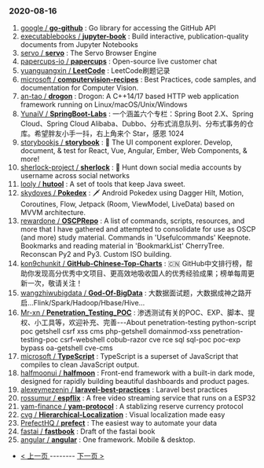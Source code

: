 ### 2020-08-16 
1. [
        google /
**go-github**](https://github.com/google/go-github) : Go library for accessing the GitHub API
1. [
        executablebooks /
**jupyter-book**](https://github.com/executablebooks/jupyter-book) : Build interactive, publication-quality documents from Jupyter Notebooks
1. [
        servo /
**servo**](https://github.com/servo/servo) : The Servo Browser Engine
1. [
        papercups-io /
**papercups**](https://github.com/papercups-io/papercups) : Open-source live customer chat
1. [
        yuanguangxin /
**LeetCode**](https://github.com/yuanguangxin/LeetCode) : LeetCode刷题记录
1. [
        microsoft /
**computervision-recipes**](https://github.com/microsoft/computervision-recipes) : Best Practices, code samples, and documentation for Computer Vision.
1. [
        an-tao /
**drogon**](https://github.com/an-tao/drogon) : Drogon: A C++14/17 based HTTP web application framework running on Linux/macOS/Unix/Windows
1. [
        YunaiV /
**SpringBoot-Labs**](https://github.com/YunaiV/SpringBoot-Labs) : 一个涵盖六个专栏：Spring Boot 2.X、Spring Cloud、Spring Cloud Alibaba、Dubbo、分布式消息队列、分布式事务的仓库。希望胖友小手一抖，右上角来个 Star，感恩 1024
1. [
        storybookjs /
**storybook**](https://github.com/storybookjs/storybook) : 📓 The UI component explorer. Develop, document, & test for React, Vue, Angular, Ember, Web Components, & more!
1. [
        sherlock-project /
**sherlock**](https://github.com/sherlock-project/sherlock) : 🔎 Hunt down social media accounts by username across social networks
1. [
        looly /
**hutool**](https://github.com/looly/hutool) : A set of tools that keep Java sweet.
1. [
        skydoves /
**Pokedex**](https://github.com/skydoves/Pokedex) : 🗡️ Android Pokedex using Dagger Hilt, Motion, Coroutines, Flow, Jetpack (Room, ViewModel, LiveData) based on MVVM architecture.
1. [
        rewardone /
**OSCPRepo**](https://github.com/rewardone/OSCPRepo) : A list of commands, scripts, resources, and more that I have gathered and attempted to consolidate for use as OSCP (and more) study material. Commands in 'Usefulcommands' Keepnote. Bookmarks and reading material in 'BookmarkList' CherryTree. Reconscan Py2 and Py3. Custom ISO building.
1. [
        kon9chunkit /
**GitHub-Chinese-Top-Charts**](https://github.com/kon9chunkit/GitHub-Chinese-Top-Charts) : 🇨🇳 GitHub中文排行榜，帮助你发现高分优秀中文项目、更高效地吸收国人的优秀经验成果；榜单每周更新一次，敬请关注！
1. [
        wangzhiwubigdata /
**God-Of-BigData**](https://github.com/wangzhiwubigdata/God-Of-BigData) : 大数据面试题，大数据成神之路开启...Flink/Spark/Hadoop/Hbase/Hive...
1. [
        Mr-xn /
**Penetration_Testing_POC**](https://github.com/Mr-xn/Penetration_Testing_POC) : 渗透测试有关的POC、EXP、脚本、提权、小工具等，欢迎补充、完善---About penetration-testing python-script poc getshell csrf xss cms php-getshell domainmod-xss penetration-testing-poc csrf-webshell cobub-razor cve rce sql sql-poc poc-exp bypass oa-getshell cve-cms
1. [
        microsoft /
**TypeScript**](https://github.com/microsoft/TypeScript) : TypeScript is a superset of JavaScript that compiles to clean JavaScript output.
1. [
        halfmoonui /
**halfmoon**](https://github.com/halfmoonui/halfmoon) : Front-end framework with a built-in dark mode, designed for rapidly building beautiful dashboards and product pages.
1. [
        alexeymezenin /
**laravel-best-practices**](https://github.com/alexeymezenin/laravel-best-practices) : Laravel best practices
1. [
        rossumur /
**espflix**](https://github.com/rossumur/espflix) : A free video streaming service that runs on a ESP32
1. [
        yam-finance /
**yam-protocol**](https://github.com/yam-finance/yam-protocol) : A stablizing reserve currency protocol
1. [
        cvg /
**Hierarchical-Localization**](https://github.com/cvg/Hierarchical-Localization) : Visual localization made easy
1. [
        PrefectHQ /
**prefect**](https://github.com/PrefectHQ/prefect) : The easiest way to automate your data
1. [
        fastai /
**fastbook**](https://github.com/fastai/fastbook) : Draft of the fastai book
1. [
        angular /
**angular**](https://github.com/angular/angular) : One framework. Mobile & desktop. 

- [ < 上一页 ](https://github.com/able8/github-trending-daily-record/blob/master/2020-08-15.md) -------- [ 下一页 > ](https://github.com/able8/github-trending-daily-record/blob/master/2020-08-17.md)